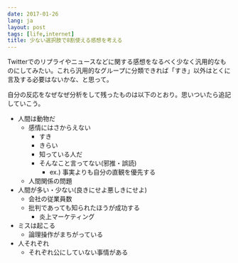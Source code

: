 ```yaml
---
date: 2017-01-26
lang: ja
layout: post
tags: [life,internet]
title: 少ない選択肢で8割使える感想を考える
---
```

Twitterでのリプライやニュースなどに関する感想をなるべく少なく汎用的なものにしてみたい。これら汎用的なグループに分類できれば「すき」以外はとくに言及する必要はないかな、と思って。

自分の反応をなぜなぜ分析をして残ったものは以下のとおり。思いついたら追記していこう。

- 人間は動物だ
    - 感情にはさからえない
        - すき
        - きらい
        - 知っている人だ
        - そんなこと言ってない(邪推・誤読)
            - ex.) 事実よりも自分の直観を優先する
    - 人間関係の問題
- 人間が多い・少ない(良きにせよ悪しきにせよ)
    - 会社の従業員数
    - 批判であっても知られたほうが成功する
        - 炎上マーケティング
- ミスは起こる
    - 論理操作がまちがっている
- 人それぞれ
    - それぞれ公にしていない事情がある
